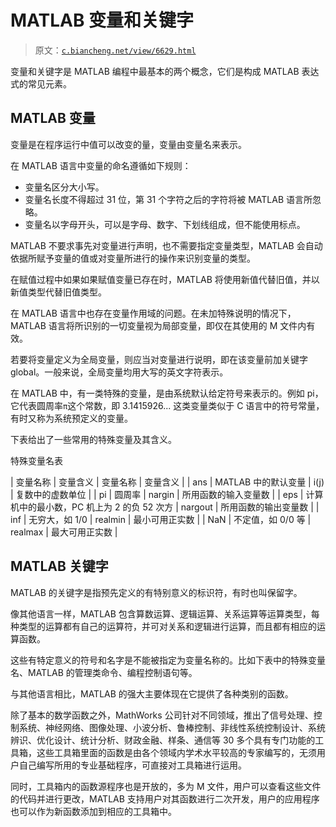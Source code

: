 # MATLAB 变量和关键字

> 原文：[`c.biancheng.net/view/6629.html`](http://c.biancheng.net/view/6629.html)

变量和关键字是 MATLAB 编程中最基本的两个概念，它们是构成 MATLAB 表达式的常见元素。

## MATLAB 变量

变量是在程序运行中值可以改变的量，变量由变量名来表示。

在 MATLAB 语言中变量的命名遵循如下规则：

*   变量名区分大小写。
*   变量名长度不得超过 31 位，第 31 个字符之后的字符将被 MATLAB 语言所忽略。
*   变量名以字母开头，可以是字母、数字、下划线组成，但不能使用标点。

MATLAB 不要求事先对变量进行声明，也不需要指定变量类型，MATLAB 会自动依据所赋予变量的值或对变量所进行的操作来识别变量的类型。

在赋值过程中如果如果赋值变量已存在时，MATLAB 将使用新值代替旧值，并以新值类型代替旧值类型。

在 MATLAB 语言中也存在变量作用域的问题。在未加特殊说明的情况下，MATLAB 语言将所识别的一切变量视为局部变量，即仅在其使用的 M 文件内有效。

若要将变量定义为全局变量，则应当对变量进行说明，即在该变量前加关键字 global。一般来说，全局变量均用大写的英文字符表示。

在 MATLAB 中，有一类特殊的变量，是由系统默认给定符号来表示的。例如 pi，它代表圆周率`π`这个常数，即 3.1415926... 这类变量类似于 C 语言中的符号常量，有时又称为系统预定义的变量。

下表给出了一些常用的特殊变量及其含义。

特殊变量名表

| 变量名称 | 变量含义 | 变量名称 | 变量含义 |
| ans | MATLAB 中的默认变量 | i(j) | 复数中的虚数单位 |
| pi | 圆周率 | nargin | 所用函数的输入变量数 |
| eps | 计算机中的最小数，PC 机上为 2 的负 52 次方 | nargout | 所用函数的输出变量数 |
| inf | 无穷大，如 1/0 | realmin | 最小可用正实数 |
| NaN | 不定值，如 0/0 等 | realmax | 最大可用正实数 |

## MATLAB 关键字

MATLAB 的关键字是指预先定义的有特别意义的标识符，有时也叫保留字。

像其他语言一样，MATLAB 包含算数运算、逻辑运算、关系运算等运算类型，每种类型的运算都有自己的运算符，并可对关系和逻辑进行运算，而且都有相应的运算函数。

这些有特定意义的符号和名字是不能被指定为变量名称的。比如下表中的特殊变量名、MATLAB 的管理类命令、编程控制语句等。

与其他语言相比，MATLAB 的强大主要体现在它提供了各种类别的函数。

除了基本的数学函数之外，MathWorks 公司针对不同领域，推出了信号处理、控制系统、神经网络、图像处理、小波分析、鲁棒控制、非线性系统控制设计、系统辨识、优化设计、统计分析、财政金融、样条、通信等 30 多个具有专门功能的工具箱，这些工具箱里面的函数是由各个领域内学术水平较高的专家编写的，无须用户自己编写所用的专业基础程序，可直接对工具箱进行运用。

同时，工具箱内的函数源程序也是开放的，多为 M 文件，用户可以查看这些文件的代码并进行更改，MATLAB 支持用户对其函数进行二次开发，用户的应用程序也可以作为新函数添加到相应的工具箱中。